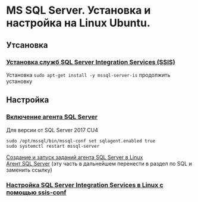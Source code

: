 # MS SQL Server. Установка и настройка на Linux Ubuntu.

## Утсановка

### [Установка служб SQL Server Integration Services (SSIS)](https://docs.microsoft.com/ru-ru/sql/linux/sql-server-linux-setup-ssis?view=sql-server-ver15)
Установка `sudo apt-get install -y mssql-server-is`
продолжить установку

## Настройка

### [Включение агента SQL Server](https://docs.microsoft.com/ru-ru/sql/linux/sql-server-linux-setup-sql-agent?view=sql-server-ver15#EnableAgentAfterCU4)
Для версии от SQL Server 2017 CU4
```
sudo /opt/mssql/bin/mssql-conf set sqlagent.enabled true 
sudo systemctl restart mssql-server
```
[Создание и запуск заданий агента SQL Server в Linux](https://docs.microsoft.com/ru-ru/sql/linux/sql-server-linux-run-sql-server-agent-job?view=sql-server-ver15)\
[Агент SQL Server](https://docs.microsoft.com/ru-ru/sql/ssms/agent/sql-server-agent?view=sql-server-ver15) (эту часть в дальнейшем перенести в раздел по SQL и заменить ссылку)

### [Настройка SQL Server Integration Services в Linux с помощью ssis-conf](https://docs.microsoft.com/ru-ru/sql/linux/sql-server-linux-configure-ssis?view=sql-server-ver15)
